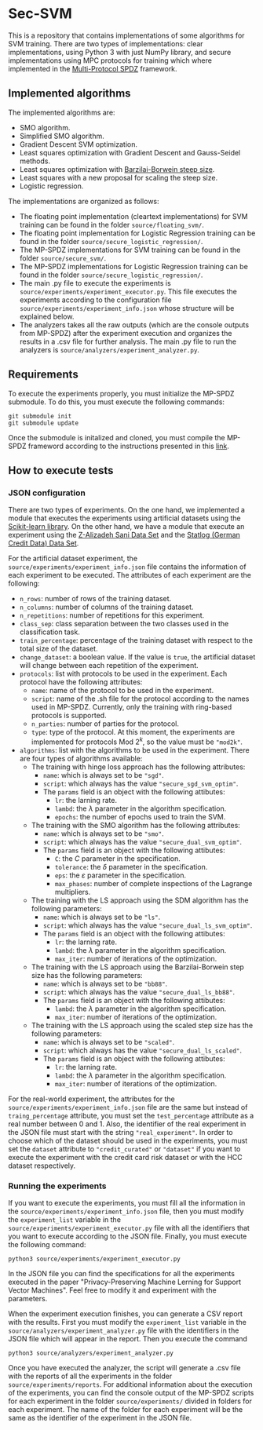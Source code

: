 # Sec-SVM

This is a repository that contains implementations of some algorithms for SVM training. There are two types of implementations: clear implementations, using Python 3 with just NumPy library, and secure implementations using MPC protocols for training which where implemented in the [Multi-Protocol SPDZ](https://github.com/data61/MP-SPDZ) framework.

## Implemented algorithms
The implemented algorithms are:
- SMO algorithm.
- Simplified SMO algorithm.
- Gradient Descent SVM optimization.
- Least squares optimization with Gradient Descent and Gauss-Seidel methods.
- Least squares optimization with [Barzilai-Borwein steep size](https://doi.org/10.1093/imanum/8.1.141).
- Least squares with a new proposal for scaling the steep size.
- Logistic regression.

The implementations are organized as follows:
- The floating point implementation (cleartext implementations) for SVM training can be found in the folder `source/floating_svm/`.
- The floating point implementation for Logistic Regression training can be found in the folder `source/secure_logistic_regression/`.
- The MP-SPDZ implementations for SVM training can be found in the folder `source/secure_svm/`.
- The MP-SPDZ implementations for Logistic Regression training can be found in the folder `source/secure_logistic_regression/`.
- The main .py file to execute the experiments is `source/experiments/experiment_executor.py`. This file executes the experiments according to the configuration file `source/experiments/experiment_info.json` whose structure will be explained below.
- The analyzers takes all the raw outputs (which are the console outputs from MP-SPDZ) after the experiment execution and organizes the results in a .csv file for further analysis. The main .py file to run the analyzers is `source/analyzers/experiment_analyzer.py`.

## Requirements

To execute the experiments properly, you must initialize the MP-SPDZ submodule. To do this, you must execute the following commands:

```
git submodule init
git submodule update
```

Once the submodule is initalized and cloned, you must compile the MP-SPDZ frameword according to the instructions presented in this [link](https://github.com/data61/MP-SPDZ#tldr-source-distribution).

## How to execute tests

### JSON configuration

There are two types of experiments. On the one hand, we implemented a module that executes the experiments using artificial datasets using the [Scikit-learn library](https://scikit-learn.org/stable/). On the other hand, we have a module that execute an experiment using the [Z-Alizadeh Sani Data Set](https://archive.ics.uci.edu/ml/datasets/Z-Alizadeh+Sani) and the [Statlog (German Credit Data) Data Set](http://archive.ics.uci.edu/ml/datasets/Statlog+(German+Credit+Data)).

For the artificial dataset experiment, the `source/experiments/experiment_info.json` file contains the information of each experiment to be executed. The attributes of each experiment are the following:
- `n_rows`: number of rows of the training dataset.
- `n_columns`: number of columns of the training dataset.
- `n_repetitions`: number of repetitions for this experiment.
- `class_sep`: class separation between the two classes used in the classification task.
- `train_percentage`: percentage of the training dataset with respect to the total size of the dataset.
- `change_dataset`: a boolean value. If the value is `true`, the artificial dataset will change between each repetition of the experiment. 
- `protocols`: list with protocols to be used in the experiment. Each protocol have the following attributes: 
    - `name`: name of the protocol to be used in the experiment.
    - `script`: name of the .sh file for the protocol according to the names used in MP-SPDZ. Currently, only the training with ring-based protocols is supported.
    - `n_parties`: number of parties for the protocol.
    - `type`: type of the protocol. At this moment, the experiments are implemented for protocols Mod $2^k$, so the value must be `"mod2k"`.
- `algorithms`: list with the algorithms to be used in the experiment. There are four types of algorithms available:
    - The training with hinge loss approach has the following attributes:
        - `name`: which is always set to be `"sgd"`.
        - `script`: which always has the value `"secure_sgd_svm_optim"`.
        - The `params` field is an object with the following attibutes:
            - `lr`: the larning rate.
            - `lambd`: the $\lambda$ parameter in the algorithm specification.
            - `epochs`: the number of epochs used to train the SVM.
    - The training with the SMO algorithm has the following attributes:
        - `name`: which is always set to be `"smo"`.
        - `script`: which always has the value `"secure_dual_svm_optim"`.
        - The `params` field is an object with the following attibutes:
            - `C`: the $C$ parameter in the specification.
            - `tolerance`: the $\delta$ parameter in the specification.
            - `eps`: the $\varepsilon$ parameter in the specification.
            - `max_phases`: number of complete inspections of the Lagrange multipliers. 
    - The training with the LS approach using the SDM algorithm has the following parameters:
        - `name`: which is always set to be `"ls"`.
        - `script`: which always has the value `"secure_dual_ls_svm_optim"`.
        - The `params` field is an object with the following attibutes:
            - `lr`: the larning rate.
            - `lambd`: the $\lambda$ parameter in the algorithm specification.
            - `max_iter`: number of iterations of the optimization.
    - The training with the LS approach using the Barzilai-Borwein step size has the following parameters:
        - `name`: which is always set to be `"bb88"`.
        - `script`: which always has the value `"secure_dual_ls_bb88"`.
        - The `params` field is an object with the following attibutes:
            - `lambd`: the $\lambda$ parameter in the algorithm specification.
            - `max_iter`: number of iterations of the optimization.
    - The training with the LS approach using the scaled step size has the following parameters:
        - `name`: which is always set to be `"scaled"`.
        - `script`: which always has the value `"secure_dual_ls_scaled"`.
        - The `params` field is an object with the following attibutes:
            - `lr`: the larning rate.
            - `lambd`: the $\lambda$ parameter in the algorithm specification.
            - `max_iter`: number of iterations of the optimization.

For the real-world experiment, the attributes for the `source/experiments/experiment_info.json` file are the same but instead of `traing_percentage` attribute, you must set the `test_percentage` attribute as a real number between 0 and 1. Also, the identifier of the real experiment in the JSON file must start with the string `"real_experiment"`. In order to choose which of the dataset should be used in the experiments, you must set the `dataset` attribute to `"credit_curated"` or `"dataset"` if you want to execute the experiment with the credit card risk dataset or with the HCC dataset respectively.

### Running the experiments

If you want to execute the experiments, you must fill all the information in the `source/experiments/experiment_info.json` file, then you must modify the `experiment_list` variable in the `source/experiments/experiment_executor.py` file with all the identifiers that you want to execute according to the JSON file. Finally, you must execute the following command:

```
python3 source/experiments/experiment_executor.py
```

In the JSON file you can find the specifications for all the experiments executed in the paper "Privacy-Preserving Machine Lerning for Support Vector Machines". Feel free to modify it and experiment with the parameters.

When the experiment execution finishes, you can generate a CSV report with the results. First you must modify the `experiment_list` variable in the `source/analyzers/experiment_analyzer.py` file with the identifiers in the JSON file which will appear in the report. Then you execute the command

```
python3 source/analyzers/experiment_analyzer.py
```

Once you have executed the analyzer, the script will generate a .csv file with the reports of all the experiments in the folder `source/experiments/reports`. For additional information about the execution of the experiments, you can find the console output of the MP-SPDZ scripts for each experiment in the folder `source/experiments/` divided in folders for each experiment. The name of the folder for each experiment will be the same as the identifier of the experiment in the JSON file.